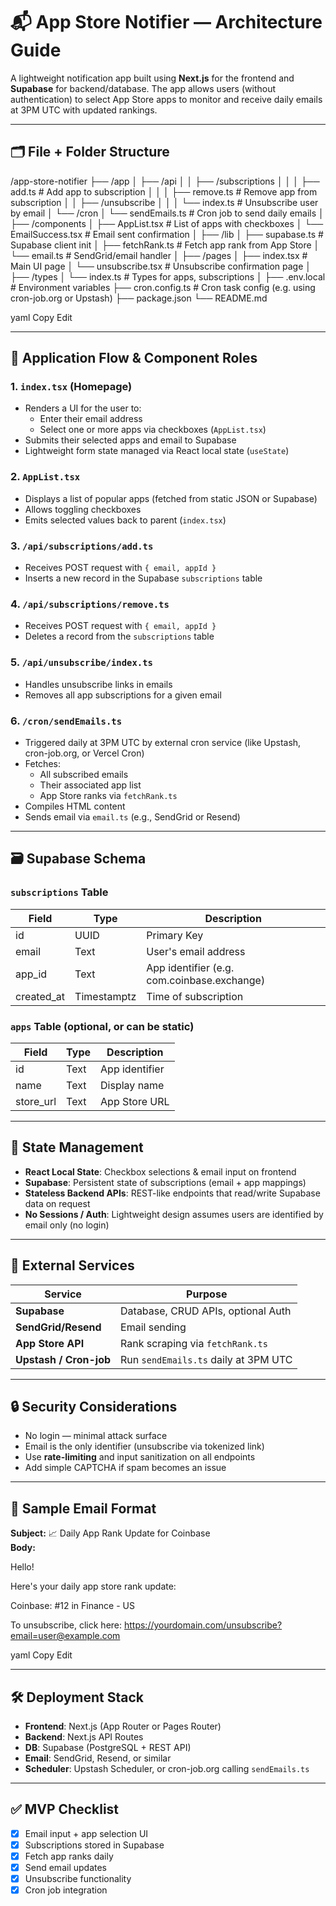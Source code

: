 # 📬 App Store Notifier — Architecture Guide

A lightweight notification app built using **Next.js** for the frontend and **Supabase** for backend/database. The app allows users (without authentication) to select App Store apps to monitor and receive daily emails at 3PM UTC with updated rankings.

---

## 🗂️ File + Folder Structure

/app-store-notifier
├── /app
│ ├── /api
│ │ ├── /subscriptions
│ │ │ ├── add.ts # Add app to subscription
│ │ │ ├── remove.ts # Remove app from subscription
│ │ ├── /unsubscribe
│ │ │ └── index.ts # Unsubscribe user by email
│ └── /cron
│ └── sendEmails.ts # Cron job to send daily emails
│
├── /components
│ ├── AppList.tsx # List of apps with checkboxes
│ └── EmailSuccess.tsx # Email sent confirmation
│
├── /lib
│ ├── supabase.ts # Supabase client init
│ ├── fetchRank.ts # Fetch app rank from App Store
│ └── email.ts # SendGrid/email handler
│
├── /pages
│ ├── index.tsx # Main UI page
│ └── unsubscribe.tsx # Unsubscribe confirmation page
│
├── /types
│ └── index.ts # Types for apps, subscriptions
│
├── .env.local # Environment variables
├── cron.config.ts # Cron task config (e.g. using cron-job.org or Upstash)
├── package.json
└── README.md

yaml
Copy
Edit

---

## 🧠 Application Flow & Component Roles

### 1. `index.tsx` (Homepage)
- Renders a UI for the user to:
  - Enter their email address
  - Select one or more apps via checkboxes (`AppList.tsx`)
- Submits their selected apps and email to Supabase
- Lightweight form state managed via React local state (`useState`)

### 2. `AppList.tsx`
- Displays a list of popular apps (fetched from static JSON or Supabase)
- Allows toggling checkboxes
- Emits selected values back to parent (`index.tsx`)

### 3. `/api/subscriptions/add.ts`
- Receives POST request with `{ email, appId }`
- Inserts a new record in the Supabase `subscriptions` table

### 4. `/api/subscriptions/remove.ts`
- Receives POST request with `{ email, appId }`
- Deletes a record from the `subscriptions` table

### 5. `/api/unsubscribe/index.ts`
- Handles unsubscribe links in emails
- Removes all app subscriptions for a given email

### 6. `/cron/sendEmails.ts`
- Triggered daily at 3PM UTC by external cron service (like Upstash, cron-job.org, or Vercel Cron)
- Fetches:
  - All subscribed emails
  - Their associated app list
  - App Store ranks via `fetchRank.ts`
- Compiles HTML content
- Sends email via `email.ts` (e.g., SendGrid or Resend)

---

## 🗃️ Supabase Schema

### `subscriptions` Table

| Field         | Type         | Description                                 |
|---------------|--------------|---------------------------------------------|
| id            | UUID         | Primary Key                                 |
| email         | Text         | User's email address                        |
| app_id        | Text         | App identifier (e.g. com.coinbase.exchange) |
| created_at    | Timestamptz  | Time of subscription                        |

### `apps` Table (optional, or can be static)

| Field         | Type | Description                    |
|---------------|------|--------------------------------|
| id            | Text | App identifier                 |
| name          | Text | Display name                   |
| store_url     | Text | App Store URL                  |

---

## 🧠 State Management

- **React Local State**: Checkbox selections & email input on frontend
- **Supabase**: Persistent state of subscriptions (email + app mappings)
- **Stateless Backend APIs**: REST-like endpoints that read/write Supabase data on request
- **No Sessions / Auth**: Lightweight design assumes users are identified by email only (no login)

---

## 🔗 External Services

| Service               | Purpose                                 |
|-----------------------|-----------------------------------------|
| **Supabase**          | Database, CRUD APIs, optional Auth      |
| **SendGrid/Resend**   | Email sending                           |
| **App Store API**     | Rank scraping via `fetchRank.ts`        |
| **Upstash / Cron-job**| Run `sendEmails.ts` daily at 3PM UTC    |

---

## 🔒 Security Considerations

- No login — minimal attack surface
- Email is the only identifier (unsubscribe via tokenized link)
- Use **rate-limiting** and input sanitization on all endpoints
- Add simple CAPTCHA if spam becomes an issue

---

## 📧 Sample Email Format

**Subject:** 📈 Daily App Rank Update for Coinbase  
**Body:**

Hello!

Here's your daily app store rank update:

Coinbase: #12 in Finance - US

To unsubscribe, click here: https://yourdomain.com/unsubscribe?email=user@example.com

yaml
Copy
Edit

---

## 🛠️ Deployment Stack

- **Frontend**: Next.js (App Router or Pages Router)
- **Backend**: Next.js API Routes
- **DB**: Supabase (PostgreSQL + REST API)
- **Email**: SendGrid, Resend, or similar
- **Scheduler**: Upstash Scheduler, or cron-job.org calling `sendEmails.ts`

---

## ✅ MVP Checklist

- [x] Email input + app selection UI
- [x] Subscriptions stored in Supabase
- [x] Fetch app ranks daily
- [x] Send email updates
- [x] Unsubscribe functionality
- [x] Cron job integration